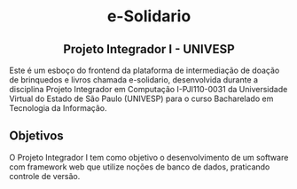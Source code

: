 
<h1 align="center">e-Solidario </h1>
<h2 align="center">Projeto Integrador I - UNIVESP</h2>


Este é um esboço do frontend da plataforma de intermediação de doação de brinquedos e livros chamada e-solidario, desenvolvida durante a disciplina Projeto Integrador em Computação I-PJI110-0031 da Universidade Virtual do Estado de São Paulo (UNIVESP) para o curso Bacharelado em Tecnologia da Informação.

## Objetivos

O Projeto Integrador I tem como objetivo o desenvolvimento de um software com framework web que utilize noções de banco de dados, praticando controle de versão.



